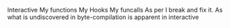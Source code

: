 Interactive
My functions
My Hooks
My funcalls
As per I break and fix it. 
As what is undiscovered in byte-compilation is apparent in interactive
